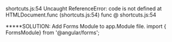 <!--ADDED A VALUE INTO A FORM THAT CONTAINS A REFERENCE-->
shortcuts.js:54 Uncaught ReferenceError: code is not defined
    at HTMLDocument.func (shortcuts.js:54)
func @ shortcuts.js:54

*****SOLUTION: Add Forms Module to app.Module file.
        import { FormsModule} from '@angular/forms';
        
    